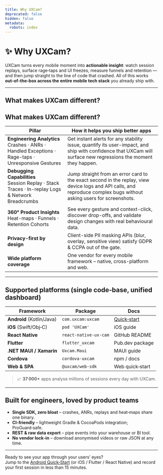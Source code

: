 ```yaml
---
title: Why UXCam?
deprecated: false
hidden: false
metadata:
  robots: index
---
```

# ✨ Why UXCam?

UXCam turns every mobile moment into **actionable insight**: watch session replays, surface rage‑taps and UI freezes, measure funnels and retention — and then jump straight to the line of code that crashed. All of this works **out‑of‑the‑box across the entire mobile tech stack** you already ship with.

***

## What makes UXCam different?

## What makes UXCam different?

| Pillar | How it helps you ship better apps |
|--------|-----------------------------------|
| **Engineering Analytics**<br/>Crashes · ANRs · Handled Exceptions · Rage-taps · Unresponsive Gestures | Get instant alerts for any stability issue, quantify its user-impact, and ship with confidence that UXCam will surface new regressions the moment they happen. |
| **Debugging Capabilities**<br/>Session Replay · Stack Traces · In-replay Logs & Network Breadcrumbs | Jump straight from an error card to the exact second in the replay, view device logs and API calls, and reproduce complex bugs without asking users for screenshots. |
| **360° Product Insights**<br/>Heat-maps · Funnels · Retention Cohorts | See every gesture and context-click, discover drop-offs, and validate design changes with real behavioural data. |
| **Privacy-first by design** | Client-side PII masking APIs (blur, overlay, sensitive view) satisfy GDPR & CCPA out of the gate. |
| **Wide platform coverage** | One vendor for every mobile framework – native, cross-platform and web. |


***

## Supported platforms (single code‑base, unified dashboard)

| Framework                 | Package               | Docs                                  |
| ------------------------- | --------------------- | ------------------------------------- |
| **Android** (Kotlin/Java) | `com.uxcam:uxcam`     | [Quick‑start](../android/quick-start) |
| **iOS** (Swift/Obj‑C)     | `pod 'UXCam'`         | iOS guide                             |
| **React Native**          | `react-native-ux-cam` | GitHub README                         |
| **Flutter**               | `flutter_uxcam`       | Pub.dev package                       |
| **.NET MAUI / Xamarin**   | `Uxcam.Maui`          | MAUI guide                            |
| **Cordova**               | `cordova-uxcam`       | npm / docs                            |
| **Web & SPA**             | `@uxcam/web-sdk`      | Web quick‑start                       |

> 📈 **37 000+** apps analyse millions of sessions every day with UXCam.

***

## Built for engineers, loved by product teams

* **Single SDK, zero bloat** – crashes, ANRs, replays and heat‑maps share one binary.
* **CI‑friendly** – lightweight Gradle & CocoaPods integration; ProGuard‑safe.
* **REST & raw data export** – pipe events into your warehouse or BI tool.
* **No vendor lock‑in** – download anonymised videos or raw JSON at any time.

***

Ready to see your app through your users’ eyes?\
Jump to the [Android Quick‑Start](../android/quick-start) (or iOS / Flutter / React Native) and record your first session in less than 15 minutes.